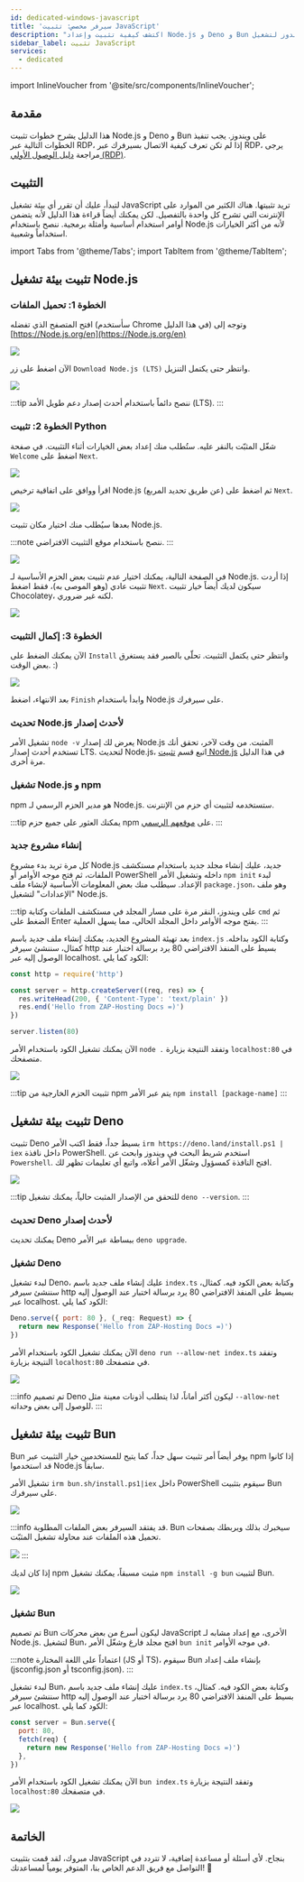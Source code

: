 ```yaml
---
id: dedicated-windows-javascript
title: 'سيرفر مخصص: تثبيت JavaScript'
description: "اكتشف كيفية تثبيت وإعداد Node.js و Deno و Bun على ويندوز لتشغيل JavaScript بكفاءة → تعلّم المزيد الآن"
sidebar_label: تثبيت JavaScript
services:
  - dedicated
---
```


import InlineVoucher from '@site/src/components/InlineVoucher';

## مقدمة

هذا الدليل يشرح خطوات تثبيت Node.js و Deno و Bun على ويندوز. يجب تنفيذ الخطوات التالية عبر RDP، إذا لم تكن تعرف كيفية الاتصال بسيرفرك عبر RDP، يرجى مراجعة [دليل الوصول الأولي (RDP)](vserver-windows-userdp.md).

<InlineVoucher />

## التثبيت

لتبدأ، عليك أن تقرر أي بيئة تشغيل JavaScript تريد تثبيتها. هناك الكثير من الموارد على الإنترنت التي تشرح كل واحدة بالتفصيل. لكن يمكنك أيضاً قراءة هذا الدليل لأنه يتضمن أوامر استخدام أساسية وأمثلة برمجية. ننصح باستخدام Node.js لأنه من أكثر الخيارات استخداماً وشعبية.

import Tabs from '@theme/Tabs';
import TabItem from '@theme/TabItem';

<Tabs>
<TabItem value="Node.js Runtime" label="Node.js" default>

## تثبيت بيئة تشغيل Node.js

### الخطوة 1: تحميل الملفات
افتح المتصفح الذي تفضله (سأستخدم Chrome في هذا الدليل) وتوجه إلى [https://Node.js.org/en](https://Node.js.org/en)

![](https://screensaver01.zap-hosting.com/index.php/s/FXEML6xiCedS7Nq/preview)

الآن اضغط على زر `Download Node.js (LTS)` وانتظر حتى يكتمل التنزيل.

![](https://screensaver01.zap-hosting.com/index.php/s/EwjMejMYykPCQRQ/preview)

:::tip
ننصح دائماً باستخدام أحدث إصدار دعم طويل الأمد (LTS).
:::

### الخطوة 2: تثبيت Python
شغّل المثبّت بالنقر عليه. ستُطلب منك إعداد بعض الخيارات أثناء التثبيت. في صفحة `Welcome` اضغط على `Next`.

![](https://screensaver01.zap-hosting.com/index.php/s/4kZo7AFbMk58c2E/preview)

اقرأ ووافق على اتفاقية ترخيص Node.js (عن طريق تحديد المربع) ثم اضغط على `Next`.

![](https://screensaver01.zap-hosting.com/index.php/s/sDNjGj7fCqHRFGp/preview)

بعدها سيُطلب منك اختيار مكان تثبيت Node.js.

:::note
ننصح باستخدام موقع التثبيت الافتراضي.
:::

![](https://screensaver01.zap-hosting.com/index.php/s/L2wNRLFfEo3H6wn/preview)

في الصفحة التالية، يمكنك اختيار عدم تثبيت بعض الحزم الأساسية لـ Node.js. إذا أردت تثبيت عادي (وهو الموصى به)، فقط اضغط `Next`. سيكون لديك أيضاً خيار تثبيت Chocolatey، لكنه غير ضروري.

![](https://screensaver01.zap-hosting.com/index.php/s/y6ssQbn2psE5sFt/preview)

### الخطوة 3: إكمال التثبيت
الآن يمكنك الضغط على `Install` وانتظر حتى يكتمل التثبيت. تحلّى بالصبر فقد يستغرق بعض الوقت. :)

![](https://screensaver01.zap-hosting.com/index.php/s/Bdr4pfwS2HRoaS2/preview)

بعد الانتهاء، اضغط `Finish` وابدأ باستخدام Node.js على سيرفرك.

### تحديث Node.js لأحدث إصدار

تشغيل الأمر `node -v` يعرض لك إصدار Node.js المثبت. من وقت لآخر، تحقق أنك تستخدم أحدث إصدار LTS. لتحديث Node.js، اتبع قسم [تثبيت Node.js](dedicated-windows-javascript.md#installing-nodejs-runtime) في هذا الدليل مرة أخرى.

### تشغيل Node.js و npm

npm هو مدير الحزم الرسمي لـ Node.js. ستستخدمه لتثبيت أي حزم من الإنترنت.

:::tip
يمكنك العثور على جميع حزم npm على [موقعهم الرسمي](https://www.npmjs.com/).
:::

### إنشاء مشروع جديد

كل مرة تريد بدء مشروع Node.js جديد، عليك إنشاء مجلد جديد باستخدام مستكشف الملفات، ثم فتح موجه الأوامر أو PowerShell داخله وتشغيل الأمر `npm init` لبدء الإعداد. سيطلب منك بعض المعلومات الأساسية لإنشاء ملف `package.json`، وهو ملف "الإعدادات" لتشغيل Node.js.

:::tip
على ويندوز، النقر مرة على مسار المجلد في مستكشف الملفات وكتابة `cmd` ثم الضغط على Enter يفتح موجه الأوامر داخل المجلد الحالي، مما يسهل العملية.
:::

بعد تهيئة المشروع الجديد، يمكنك إنشاء ملف جديد باسم `index.js` وكتابة الكود بداخله. كمثال، سننشئ سيرفر http بسيط على المنفذ الافتراضي 80 يرد برسالة اختبار عند الوصول إليه عبر localhost. الكود كما يلي:

```js
const http = require('http')

const server = http.createServer((req, res) => {
  res.writeHead(200, { 'Content-Type': 'text/plain' })
  res.end('Hello from ZAP-Hosting Docs =)')
})

server.listen(80)
```

الآن يمكنك تشغيل الكود باستخدام الأمر `node .` وتفقد النتيجة بزيارة `localhost:80` في متصفحك.

![](https://screensaver01.zap-hosting.com/index.php/s/kWRi9agrzkWc4rw/preview)

:::tip
تثبيت الحزم الخارجية من npm يتم عبر الأمر `npm install [package-name]`
:::

</TabItem>

<TabItem value="Deno Runtime" label="Deno" default>

## تثبيت بيئة تشغيل Deno

تثبيت Deno بسيط جداً، فقط اكتب الأمر `irm https://deno.land/install.ps1 | iex` داخل نافذة PowerShell. استخدم شريط البحث في ويندوز وابحث عن `Powershell`. افتح النافذة كمسؤول وشغّل الأمر أعلاه، واتبع أي تعليمات تظهر لك.

![](https://screensaver01.zap-hosting.com/index.php/s/jTdDo6c2Kx42o8B/preview)

:::tip
للتحقق من الإصدار المثبت حالياً، يمكنك تشغيل `deno --version`.
:::

### تحديث Deno لأحدث إصدار

يمكنك تحديث Deno ببساطة عبر الأمر `deno upgrade`.

### تشغيل Deno

لبدء تشغيل Deno، عليك إنشاء ملف جديد باسم `index.ts` وكتابة بعض الكود فيه. كمثال، سننشئ سيرفر http بسيط على المنفذ الافتراضي 80 يرد برسالة اختبار عند الوصول إليه عبر localhost. الكود كما يلي:

```js
Deno.serve({ port: 80 }, (_req: Request) => {
  return new Response('Hello from ZAP-Hosting Docs =)')
})
```

الآن يمكنك تشغيل الكود باستخدام الأمر `deno run --allow-net index.ts` وتفقد النتيجة بزيارة `localhost:80` في متصفحك.

![](https://screensaver01.zap-hosting.com/index.php/s/rswYFXWM9D5grpS/preview)

:::info
تم تصميم Deno ليكون أكثر أماناً، لذا يتطلب أذونات معينة مثل `--allow-net` للوصول إلى بعض وحداته.
:::

</TabItem>

<TabItem value="Bun Runtime" label="Bun" default>

## تثبيت بيئة تشغيل Bun

Bun يوفر أيضاً أمر تثبيت سهل جداً، كما يتيح للمستخدمين خيار التثبيت عبر npm إذا كانوا قد استخدموا Node.js سابقاً.

<Tabs>
<TabItem value="command" label="أمر" default>

تشغيل الأمر `irm bun.sh/install.ps1|iex` داخل PowerShell سيقوم بتثبيت Bun على سيرفرك.

![](https://screensaver01.zap-hosting.com/index.php/s/65oooTQRGQPW8DS/preview)

:::info
قد يفتقد السيرفر بعض الملفات المطلوبة. Bun سيخبرك بذلك ويربطك بصفحات تحميل هذه الملفات عند محاولة تشغيل المثبّت.

![](https://screensaver01.zap-hosting.com/index.php/s/kZsc5DF3BAiQ2fF/preview)
:::

</TabItem>
<TabItem value="npm" label="npm">

إذا كان لديك npm مثبت مسبقاً، يمكنك تشغيل `npm install -g bun` لتثبيت Bun.

![](https://screensaver01.zap-hosting.com/index.php/s/cejbBAQdHxkrm2A/preview)

</TabItem>
</Tabs>

### تشغيل Bun

تم تصميم Bun ليكون أسرع من بعض محركات JavaScript الأخرى، مع إعداد مشابه لـ Node.js. لتشغيل Bun، افتح مجلد فارغ وشغّل الأمر `bun init` في موجه الأوامر.

:::note
اعتماداً على اللغة المختارة (JS أو TS)، سيقوم Bun بإنشاء ملف إعداد (jsconfig.json أو tsconfig.json).
:::

لبدء تشغيل Bun، عليك إنشاء ملف جديد باسم `index.ts` وكتابة بعض الكود فيه. كمثال، سننشئ سيرفر http بسيط على المنفذ الافتراضي 80 يرد برسالة اختبار عند الوصول إليه عبر localhost. الكود كما يلي:

```js
const server = Bun.serve({
  port: 80,
  fetch(req) {
    return new Response('Hello from ZAP-Hosting Docs =)')
  },
})
```

الآن يمكنك تشغيل الكود باستخدام الأمر `bun index.ts` وتفقد النتيجة بزيارة `localhost:80` في متصفحك.

![](https://screensaver01.zap-hosting.com/index.php/s/oTco7F65bZbSGP9/preview)

</TabItem>
</Tabs>

## الخاتمة

مبروك، لقد قمت بتثبيت JavaScript بنجاح. لأي أسئلة أو مساعدة إضافية، لا تتردد في التواصل مع فريق الدعم الخاص بنا، المتوفر يومياً لمساعدتك! 🙂




<InlineVoucher />